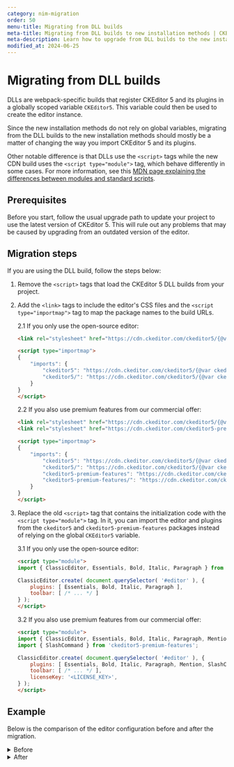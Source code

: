 ```yaml
---
category: nim-migration
order: 50
menu-title: Migrating from DLL builds
meta-title: Migrating from DLL builds to new installation methods | CKEditor5 documentation
meta-description: Learn how to upgrade from DLL builds to the new installation methods.
modified_at: 2024-06-25
---
```


# Migrating from DLL builds

DLLs are webpack-specific builds that register CKEditor&nbsp;5 and its plugins in a globally scoped variable `CKEditor5`. This variable could then be used to create the editor instance.

Since the new installation methods do not rely on global variables, migrating from the DLL builds to the new installation methods should mostly be a matter of changing the way you import CKEditor&nbsp;5 and its plugins.

Other notable difference is that DLLs use the `<script>` tags while the new CDN build uses the `<script type="module">` tag, which behave differently in some cases. For more information, see this [MDN page explaining the differences between modules and standard scripts](https://developer.mozilla.org/en-US/docs/Web/JavaScript/Guide/Modules#other_differences_between_modules_and_standard_scripts).

## Prerequisites

Before you start, follow the usual upgrade path to update your project to use the latest version of CKEditor&nbsp;5. This will rule out any problems that may be caused by upgrading from an outdated version of the editor.

## Migration steps

If you are using the DLL build, follow the steps below:

1. Remove the `<script>` tags that load the CKEditor&nbsp;5 DLL builds from your project.

2. Add the `<link>` tags to include the editor's CSS files and the `<script type="importmap">` tag to map the package names to the build URLs.

	2.1 If you only use the open-source editor:

	```html
	<link rel="stylesheet" href="https://cdn.ckeditor.com/ckeditor5/{@var ckeditor5-version}/ckeditor5.css" />

	<script type="importmap">
	{
		"imports": {
			"ckeditor5": "https://cdn.ckeditor.com/ckeditor5/{@var ckeditor5-version}/ckeditor5.js",
			"ckeditor5/": "https://cdn.ckeditor.com/ckeditor5/{@var ckeditor5-version}/"
		}
	}
	</script>
	```

	2.2 If you also use premium features from our commercial offer:

	```html
	<link rel="stylesheet" href="https://cdn.ckeditor.com/ckeditor5/{@var ckeditor5-version}/ckeditor5.css" />
	<link rel="stylesheet" href="https://cdn.ckeditor.com/ckeditor5-premium-features/{@var ckeditor5-version}/ckeditor5-premium-features.css" />

	<script type="importmap">
	{
		"imports": {
			"ckeditor5": "https://cdn.ckeditor.com/ckeditor5/{@var ckeditor5-version}/ckeditor5.js",
			"ckeditor5/": "https://cdn.ckeditor.com/ckeditor5/{@var ckeditor5-version}/",
			"ckeditor5-premium-features": "https://cdn.ckeditor.com/ckeditor5-premium-features/{@var ckeditor5-version}/ckeditor5-premium-features.js",
			"ckeditor5-premium-features/": "https://cdn.ckeditor.com/ckeditor5-premium-features/{@var ckeditor5-version}/"
		}
	}
	</script>
	```

3. Replace the old `<script>` tag that contains the initialization code with the `<script type="module">` tag. In it, you can import the editor and plugins from the `ckeditor5` and `ckeditor5-premium-features` packages instead of relying on the global `CKEditor5` variable.

	3.1 If you only use the open-source editor:

	```html
	<script type="module">
	import { ClassicEditor, Essentials, Bold, Italic, Paragraph } from 'ckeditor5';

	ClassicEditor.create( document.querySelector( '#editor' ), {
		plugins: [ Essentials, Bold, Italic, Paragraph ],
		toolbar: [ /* ... */ ]
	} );
	</script>
	```

	3.2 If you also use premium features from our commercial offer:

	```html
	<script type="module">
	import { ClassicEditor, Essentials, Bold, Italic, Paragraph, Mention } from 'ckeditor5';
	import { SlashCommand } from 'ckeditor5-premium-features';

	ClassicEditor.create( document.querySelector( '#editor' ), {
		plugins: [ Essentials, Bold, Italic, Paragraph, Mention, SlashCommand ],
		toolbar: [ /* ... */ ],
		licenseKey: '<LICENSE_KEY>',
	} );
	</script>
	```

## Example

Below is the comparison of the editor configuration before and after the migration.

<details>
<summary>Before</summary>

```html
<script src="path/to/node_modules/ckeditor5/build/ckeditor5-dll.js"></script>
<script src="path/to/node_modules/@ckeditor/ckeditor5-editor-classic/build/editor-classic.js"></script>
<script src="path/to/node_modules/@ckeditor/ckeditor5-autoformat/build/autoformat.js"></script>
<script src="path/to/node_modules/@ckeditor/ckeditor5-basic-styles/build/basic-styles.js"></script>
<script src="path/to/node_modules/@ckeditor/ckeditor5-block-quote/build/block-quote.js"></script>
<script src="path/to/node_modules/@ckeditor/ckeditor5-essentials/build/essentials.js"></script>
<script src="path/to/node_modules/@ckeditor/ckeditor5-heading/build/heading.js"></script>
<script src="path/to/node_modules/@ckeditor/ckeditor5-image/build/image.js"></script>
<script src="path/to/node_modules/@ckeditor/ckeditor5-indent/build/indent.js"></script>
<script src="path/to/node_modules/@ckeditor/ckeditor5-link/build/link.js"></script>
<script src="path/to/node_modules/@ckeditor/ckeditor5-list/build/list.js"></script>
<script src="path/to/node_modules/@ckeditor/ckeditor5-media-embed/build/media-embed.js"></script>
<script src="path/to/node_modules/@ckeditor/ckeditor5-paste-from-office/build/paste-from-office.js"></script>
<script src="path/to/node_modules/@ckeditor/ckeditor5-table/build/table.js"></script>

<script>
const config = {
	plugins: [
		CKEditor5.autoformat.Autoformat,
		CKEditor5.basicStyles.Bold,
		CKEditor5.basicStyles.Italic,
		CKEditor5.blockQuote.BlockQuote,
		CKEditor5.essentials.Essentials,
		CKEditor5.heading.Heading,
		CKEditor5.image.Image,
		CKEditor5.image.ImageCaption,
		CKEditor5.image.ImageStyle,
		CKEditor5.image.ImageToolbar,
		CKEditor5.image.ImageUpload,
		CKEditor5.indent.Indent,
		CKEditor5.link.Link,
		CKEditor5.list.List,
		CKEditor5.mediaEmbed.MediaEmbed,
		CKEditor5.paragraph.Paragraph,
		CKEditor5.pasteFromOffice.PasteFromOffice,
		CKEditor5.table.Table,
		CKEditor5.table.TableToolbar
	],
	toolbar: {
		items: [
			'heading',
			'|',
			'bold',
			'italic',
			'link',
			'bulletedList',
			'numberedList',
			'|',
			'outdent',
			'indent',
			'|',
			'uploadImage',
			'blockQuote',
			'insertTable',
			'mediaEmbed',
			'undo',
			'redo'
		]
	},
	image: {
		toolbar: [
			'imageStyle:inline',
			'imageStyle:block',
			'imageStyle:side',
			'|',
			'toggleImageCaption',
			'imageTextAlternative'
		]
	},
	table: {
		contentToolbar: [
			'tableColumn',
			'tableRow',
			'mergeTableCells'
		]
	}
};

CKEditor5.editorClassic.ClassicEditor
	.create( document.querySelector( '#editor' ), config )
	.then( editor => {
			window.editor = editor;
	} );
</script>
```

</details>

<details>
<summary>After</summary>

```html
<link rel="stylesheet" href="https://cdn.ckeditor.com/ckeditor5/{@var ckeditor5-version}/ckeditor5.css" />

<script type="importmap">
{
	"imports": {
		"ckeditor5": "https://cdn.ckeditor.com/ckeditor5/{@var ckeditor5-version}/ckeditor5.js",
		"ckeditor5/": "https://cdn.ckeditor.com/ckeditor5/{@var ckeditor5-version}/"
	}
}
</script>
<script type="module">
import {
	ClassicEditor,
	Autoformat,
	Bold,
	Italic,
	BlockQuote,
	Essentials,
	Heading,
	Image,
	ImageCaption,
	ImageStyle,
	ImageToolbar,
	ImageUpload,
	Indent,
	Link,
	List,
	MediaEmbed,
	Paragraph,
	PasteFromOffice,
	Table,
	TableToolbar
} from 'ckeditor5';

const config = {
	plugins: [
		Autoformat,
		Bold,
		Italic,
		BlockQuote,
		Essentials,
		Heading,
		Image,
		ImageCaption,
		ImageStyle,
		ImageToolbar,
		ImageUpload,
		Indent,
		Link,
		List,
		MediaEmbed,
		Paragraph,
		PasteFromOffice,
		Table,
		TableToolbar
	],
	toolbar: {
		items: [
			'heading',
			'|',
			'bold',
			'italic',
			'link',
			'bulletedList',
			'numberedList',
			'|',
			'outdent',
			'indent',
			'|',
			'uploadImage',
			'blockQuote',
			'insertTable',
			'mediaEmbed',
			'undo',
			'redo'
		]
	},
	image: {
		toolbar: [
			'imageStyle:inline',
			'imageStyle:block',
			'imageStyle:side',
			'|',
			'toggleImageCaption',
			'imageTextAlternative'
		]
	},
	table: {
		contentToolbar: [
			'tableColumn',
			'tableRow',
			'mergeTableCells'
		]
	}
};

ClassicEditor
	.create( document.querySelector( '#editor' ), config )
	.then( editor => {
			window.editor = editor;
	} );
</script>
```

</details>
